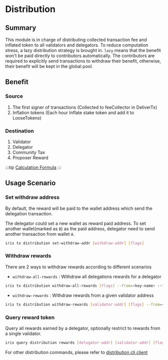 # Distribution

## Summary

This module is in charge of distributing collected transaction fee and inflated token to all validators and delegators. To reduce computation stress, a lazy distribution strategy is brought in. `lazy` means that the benefit won't be paid directly to contributors automatically. The contributors are required to explicitly send transactions to withdraw their benefit, otherwise, their benefit will be kept in the global pool.

## Benefit

### Source

1. The first signer of transactions (Collected to feeCollector in DeliverTx)
2. Inflation tokens (Each hour Inflate stake token and add it to LooseTokens)

### Destination

1. Validator
2. Delegator
3. Community Tax
4. Proposer Reward

:::tip
[Calculation Formula](../concepts/general-concepts.md#staking-rewards-calculation-formula)
:::

## Usage Scenario

### Set withdraw address

By default, the reward will be paid to the wallet address which send the delegation transaction.

The delegator could set a new wallet as reward paid address. To set another wallet(marked as `B`) as the paid address, delegator need to send another transaction from wallet `A`.

```bash
iris tx distribution set-withdraw-addr [withdraw-addr] [flags]
```  

### Withdraw rewards

There are 2 ways to withdraw rewards according to different scenarios

- `withdraw-all-rewards` : Withdraw all delegations rewards for a delegator

```bash
iris tx distribution withdraw-all-rewards [flags] --from=<key-name> --fees=0.3iris --chain-id=irishub
```

- `withdraw-rewards` : Withdraw rewards from a given validator address

```bash
iris tx distribution withdraw-rewards [validator-addr] [flags] --from=<key-name> --fees=0.3iris --chain-id=irishub
```

### Query reward token

Query all rewards earned by a delegator, optionally restrict to rewards from a single validator.

```bash
iris query distribution rewards [delegator-addr] [validator-addr] [flags]
```

For other distribution commands, please refer to [distribution cli client](../cli-client/distribution.md)